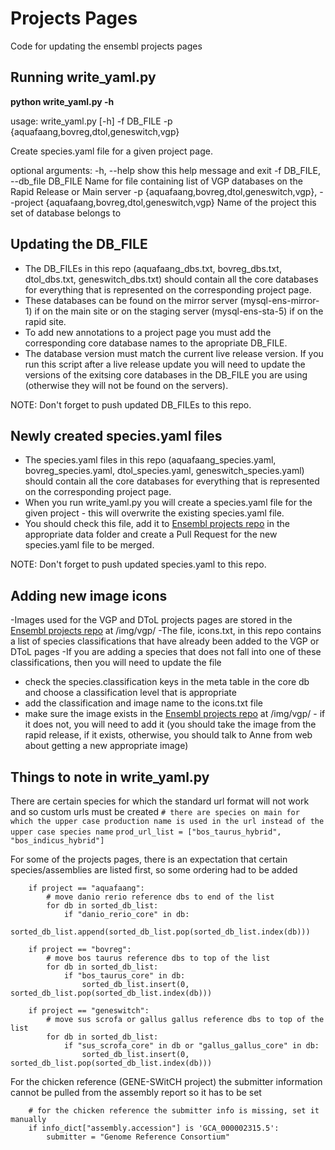 # Projects Pages

Code for updating the ensembl projects pages

## Running write_yaml.py

**python write_yaml.py -h**

usage: write_yaml.py [-h] -f DB_FILE -p {aquafaang,bovreg,dtol,geneswitch,vgp}

Create species.yaml file for a given project page.

optional arguments:
  -h, --help            show this help message and exit
  -f DB_FILE, --db_file DB_FILE
                        Name for file containing list of VGP databases on the Rapid Release or Main server
  -p {aquafaang,bovreg,dtol,geneswitch,vgp}, --project {aquafaang,bovreg,dtol,geneswitch,vgp}
                        Name of the project this set of database belongs to

## Updating the DB_FILE

- The DB_FILEs in this repo (aquafaang_dbs.txt, bovreg_dbs.txt, dtol_dbs.txt, geneswitch_dbs.txt) should contain all the core databases for everything that is represented on the corresponding project page. 
- These databases can be found on the mirror server (mysql-ens-mirror-1) if on the main site or on the staging server (mysql-ens-sta-5) if on the rapid site.
- To add new annotations to a project page you must add the corresponding core database names to the apropriate DB_FILE.
- The database version must match the current live release version. If you run this script after a live release update you will need to update the versions of the exitsing core databases in the DB_FILE you are using (otherwise they will not be found on the servers).

NOTE:
Don't forget to push updated DB_FILEs to this repo.

## Newly created species.yaml files

- The species.yaml files in this repo (aquafaang_species.yaml, bovreg_species.yaml, dtol_species.yaml, geneswitch_species.yaml) should contain all the core databases for everything that is represented on the corresponding project page.
- When you run write_yaml.py you will create a species.yaml file for the given project - this will overwrite the existing species.yaml file.
- You should check this file, add it to [Ensembl projects repo](https://github.com/Ensembl/projects.ensembl.org/tree/master/_data) in the appropriate data folder and create a Pull Request for the new species.yaml file to be merged.

NOTE:
Don't forget to push updated species.yaml to this repo. 

## Adding new image icons

-Images used for the VGP and DToL projects pages are stored in the [Ensembl projects repo](https://github.com/Ensembl/projects.ensembl.org/tree/master/) at /img/vgp/ 
-The file, icons.txt, in this repo contains a list of species classifications that have already been added to the VGP or DToL pages
-If you are adding a species that does not fall into one of these classifications, then you will need to update the file 
   - check the species.classification keys in the meta table in the core db and choose a classification level that is appropriate
   - add the classification and image name to the icons.txt file
   - make sure the image exists in the [Ensembl projects repo](https://github.com/Ensembl/projects.ensembl.org/tree/master/) at /img/vgp/ - if it does not, you will need to add it (you should take the image from the rapid release, if it exists, otherwise, you should talk to Anne from web about getting a new appropriate image)

## Things to note in write_yaml.py

There are certain species for which the standard url format will not work and so custom urls must be created
      `# there are species on main for which the upper case production name is used in the url instead of the upper case species name`
      `prod_url_list = ["bos_taurus_hybrid", "bos_indicus_hybrid"]`

For some of the projects pages, there is an expectation that certain species/assemblies are listed first, so some ordering had to be added
```
    if project == "aquafaang":
        # move danio rerio reference dbs to end of the list
        for db in sorted_db_list:
            if "danio_rerio_core" in db:
                sorted_db_list.append(sorted_db_list.pop(sorted_db_list.index(db)))

    if project == "bovreg":
        # move bos taurus reference dbs to top of the list
        for db in sorted_db_list:
            if "bos_taurus_core" in db:
                sorted_db_list.insert(0, sorted_db_list.pop(sorted_db_list.index(db)))

    if project == "geneswitch":
        # move sus scrofa or gallus gallus reference dbs to top of the list
        for db in sorted_db_list:
            if "sus_scrofa_core" in db or "gallus_gallus_core" in db:
                sorted_db_list.insert(0, sorted_db_list.pop(sorted_db_list.index(db)))
```

For the chicken reference (GENE-SWitCH project) the submitter information cannot be pulled from the assembly report so it has to be set
```
    # for the chicken reference the submitter info is missing, set it manually
    if info_dict["assembly.accession"] is 'GCA_000002315.5':
        submitter = "Genome Reference Consortium"
```